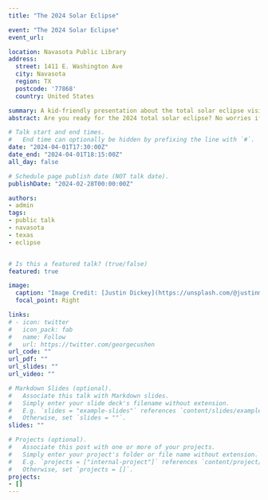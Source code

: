 ```yaml
---
title: "The 2024 Solar Eclipse"

event: "The 2024 Solar Eclipse"
event_url: 

location: Navasota Public Library
address:
  street: 1411 E. Washington Ave
  city: Navasota
  region: TX
  postcode: '77868'
  country: United States

summary: A kid-friendly presentation about the total solar eclipse visible to Texans on April 8! 
abstract: Are you ready for the 2024 total solar eclipse? No worries if not! Come hear a kid-friendly presentation about what to expect on April 8 and how to view the eclipse safely.  

# Talk start and end times.
#   End time can optionally be hidden by prefixing the line with `#`.
date: "2024-04-01T17:30:00Z"
date_end: "2024-04-01T18:15:00Z"
all_day: false

# Schedule page publish date (NOT talk date).
publishDate: "2024-02-28T00:00:00Z"

authors: 
- admin
tags: 
- public talk
- navasota
- texas
- eclipse


# Is this a featured talk? (true/false)
featured: true

image:
  caption: "Image Credit: [Justin Dickey](https://unsplash.com/@justinmdickey)"
  focal_point: Right

links:
# - icon: twitter
#   icon_pack: fab
#   name: Follow
#   url: https://twitter.com/georgecushen
url_code: ""
url_pdf: ""
url_slides: ""
url_video: ""

# Markdown Slides (optional).
#   Associate this talk with Markdown slides.
#   Simply enter your slide deck's filename without extension.
#   E.g. `slides = "example-slides"` references `content/slides/example-slides.md`.
#   Otherwise, set `slides = ""`.
slides: ""

# Projects (optional).
#   Associate this post with one or more of your projects.
#   Simply enter your project's folder or file name without extension.
#   E.g. `projects = ["internal-project"]` references `content/project/deep-learning/index.md`.
#   Otherwise, set `projects = []`.
projects:
- []
---
```


<!-- {{% callout note %}}
Click on the **Slides** button above to view the built-in slides feature.
{{% /callout %}}

Slides can be added in a few ways:

- **Create** slides using Wowchemy's [*Slides*](https://wowchemy.com/docs/managing-content/#create-slides) feature and link using `slides` parameter in the front matter of the talk file
- **Upload** an existing slide deck to `static/` and link using `url_slides` parameter in the front matter of the talk file
- **Embed** your slides (e.g. Google Slides) or presentation video on this page using [shortcodes](https://wowchemy.com/docs/writing-markdown-latex/).

Further event details, including [page elements](https://wowchemy.com/docs/writing-markdown-latex/) such as image galleries, can be added to the body of this page. -->
